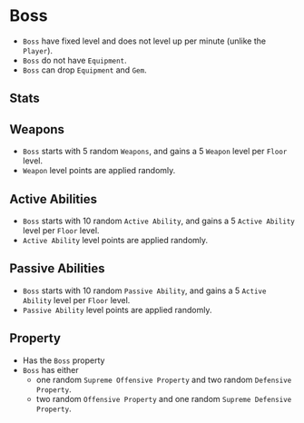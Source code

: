 # Boss

- `Boss` have fixed level and does not level up per minute (unlike the `Player`).
- `Boss` do not have `Equipment`.
- `Boss` can drop `Equipment` and `Gem`.

## Stats

## Weapons

- `Boss` starts with 5 random `Weapons`, and gains a 5 `Weapon` level per `Floor` level.
- `Weapon` level points are applied randomly.

## Active Abilities

- `Boss` starts with 10 random `Active Ability`, and gains a 5 `Active Ability` level per `Floor` level.
- `Active Ability` level points are applied randomly.

## Passive Abilities

- `Boss` starts with 10 random `Passive Ability`, and gains a 5 `Active Ability` level per `Floor` level.
- `Passive Ability` level points are applied randomly.

## Property

- Has the `Boss` property
- `Boss` has either
  - one random `Supreme Offensive Property` and two random `Defensive Property`.
  - two random `Offensive Property` and one random `Supreme Defensive Property`.
